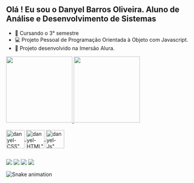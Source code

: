 ## Olá ! Eu sou o Danyel Barros Oliveira. Aluno de Análise e Desenvolvimento de Sistemas

- 🎒 Cursando o 3° semestre
- 💻 Projeto Pessoal de Programação Orientada à Objeto com Javascript.
- 📖 Projeto desenvolvido na Imersão Alura.

<div>
    <a href="https://github.com/danyeloliveira">
    <img height="180em" src="https://github-readme-stats.vercel.app/api?username=danyel-oliveira&show_icons=true&theme=dracula&iclude_all_commits=true&count_private=true"/>
    <img height="180em" src="https://github-readme-stats.vercel.app/api/top-langs/?username=danyel-oliveira&layout=compact&langs_count=16&theme=dracula"/>
</div>

<div style="display: inline_block"><br>
   <img align="center" alt=danyel-CSS" height="50" width"50" src="https://cdn.jsdelivr.net/gh/devicons/devicon@latest/icons/css3/css3-plain-wordmark.svg" />       
   <img align="center" alt=danyel-HTML" height="50" width"50" src="https://cdn.jsdelivr.net/gh/devicons/devicon@latest/icons/html5/html5-plain-wordmark.svg" />      
   <img align="center" alt=danyel-Js" height="50" width"30" src="https://cdn.jsdelivr.net/gh/devicons/devicon@latest/icons/javascript/javascript-plain.svg" />
</div>

##

<div>
 <a href="https://instagram.com/danyelb_desenvolvedor" target="_blank"><img src="https://img.shields.io/badge/-Instagram-%23E4405F?style=for-the-badge&logo=instagram&logoColor=white" 
 target="_blank"></a>
 <a href="https://www.linkedin.com/in/danyel_b_oliveira-746471242a" target="_blank"><img src="https://img.shields.io/badge/-LinkedIn-0077B5?style=for-the-badge&logo=linkedin&logoColor=white" 
 taget="_blank"></a>
 <a href= "mailto:danyeloliveira507@gmail.com"><img src="https://img.shields.io/badge/Gmail-D14836?style=for-the-badge&logo=gmail&logoColor=white"
 taget="_blank"></a>
  <a href="https://github.com/danyel-oliveira/Imersao_Alura"><img src="https://img.shields.io/badge/GitHub-100000?style=for-the-badge&logo=github&logoColor=white"
 taget="_blank"></a> 
</div> 

![Snake animation](https://github.com/danyel-olivierira/rafaballerini/blob/output/github-contribution-grid-snake.svg)
